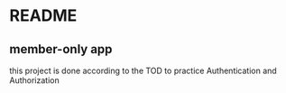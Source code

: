 # README

## member-only app

this project is done according to the TOD to practice Authentication and Authorization
